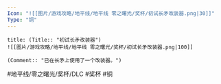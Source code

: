 ```yaml
---
Icon: "![[图片/游戏攻略/地平线/地平线 零之曙光/奖杯/初试长矛改装器.png|30]]"
Type: "铜"
---
```

```ad-common-bronze-trophy
title: (Title:: "初试长矛改装器")
![[图片/游戏攻略/地平线/地平线 零之曙光/奖杯/初试长矛改装器.png|100]]

(Comment:: "已在长矛上使用了一个改装器。")
```

#地平线/零之曙光/奖杯/DLC #奖杯 #铜

